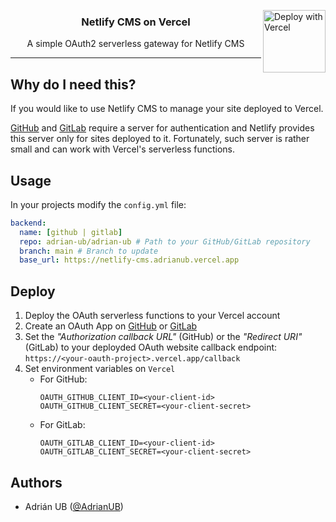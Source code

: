 <a href="https://vercel.com/new/git/external?repository-url=https%3A%2F%2Fgithub.com%2Fublabs%2Fnetlify-cms-oauth&env=OAUTH_GITHUB_CLIENT_ID,OAUTH_GITHUB_CLIENT_SECRET,OAUTH_GITLAB_CLIENT_ID,OAUTH_GITLAB_CLIENT_SECRET&envDescription=Create%20a%20OAuth%20App%20on%20Github%20and%20Gitlab%20and%20set%20variables%20information%20&envLink=https%3A%2F%2Fgithub.com%2Fublabs%2Fnetlify-cms-oauth%23deploy&project-name=netlify-cms-oauth&repo-name=netlify-cms-oauth&demo-title=Netlify%20CMS%20OAuth&demo-description=Use%20Netlify%20CMS%20for%20sites%20hosted%20on%20Vercel.&demo-url=https%3A%2F%2Fnetlify-cms-adrianub.vercel.app"><img height="100" src="https://vercel.com/button" alt="Deploy with Vercel" align="right"></a>

<div align="center">
    <h3>
        Netlify CMS on Vercel
    </h3>
    <p>
        A simple OAuth2 serverless gateway for Netlify CMS
    </p>
</div>

---

## Why do I need this?

If you would like to use Netlify CMS to manage your site deployed to Vercel.

[GitHub](https://github.com) and [GitLab](https://gitlab.com) require a server for authentication and Netlify provides this server only for sites deployed to it. Fortunately, such server is rather small and can work with Vercel's serverless functions.

## Usage

In your projects modify the `config.yml` file:

```yaml
backend:
  name: [github | gitlab]
  repo: adrian-ub/adrian-ub # Path to your GitHub/GitLab repository
  branch: main # Branch to update
  base_url: https://netlify-cms.adrianub.vercel.app
```

## Deploy

1. Deploy the OAuth serverless functions to your Vercel account
2. Create an OAuth App on [GitHub](https://docs.github.com/en/developers/apps/building-oauth-apps/creating-an-oauth-app) or [GitLab](https://docs.gitlab.com/ee/integration/oauth_provider.html)
3. Set the _"Authorization callback URL"_ (GitHub) or the _"Redirect URI"_ (GitLab) to your deployded OAuth website callback endpoint: `https://<your-oauth-project>.vercel.app/callback`
4. Set environment variables on `Vercel`
   - For GitHub:
     ```shell
     OAUTH_GITHUB_CLIENT_ID=<your-client-id>
     OAUTH_GITHUB_CLIENT_SECRET=<your-client-secret>
     ```
   - For GitLab:
     ```shell
     OAUTH_GITLAB_CLIENT_ID=<your-client-id>
     OAUTH_GITLAB_CLIENT_SECRET=<your-client-secret>
     ```

## Authors

- Adrián UB ([@AdrianUB](https://twitter.com/AdrianUB))

